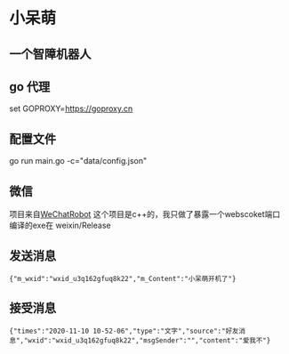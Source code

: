 # 小呆萌

## 一个智障机器人

## go 代理
 
   set GOPROXY=https://goproxy.cn
   
## 配置文件

   go run main.go -c="data/config.json"
   
## 微信
项目来自[WeChatRobot](https://github.com/TonyChen56/WeChatRobot.git)
这个项目是c++的，我只做了暴露一个webscoket端口
编译的exe在 weixin/Release

## 发送消息

    {"m_wxid":"wxid_u3q162gfuq8k22","m_Content":"小呆萌开机了"}
    
## 接受消息

    {"times":"2020-11-10 10-52-06","type":"文字","source":"好友消息","wxid":"wxid_u3q162gfuq8k22","msgSender":"","content":"爱我不"}
    